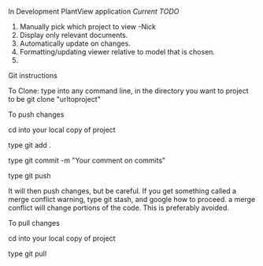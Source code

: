 In Development PlantView application
*Current TODO*
1. Manually pick which project to view -Nick
2. Display only relevant documents.
3. Automatically update on changes.
4. Formatting/updating viewer relative to model that is chosen.
5.

Git instructions

To Clone:
  type into any command line, in the directory you want to project to be git clone "urltoproject"

To push changes

  cd into your local copy of project
  
  type git add .
  
  type git commit -m "Your comment on commits"
  
  type git push
  
  It will then push changes, but be careful. If you get something called a merge conflict warning, type git stash, and google how to proceed. a merge conflict will change portions of the code. This is preferably avoided.
  
To pull changes

  cd into your local copy of project
  
  type git pull
